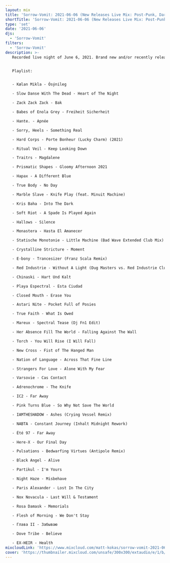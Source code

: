 ```yaml
---
layout: mix
title: 'Sorrow-Vomit: 2021-06-06 (New Releases Live Mix: Post-Punk, Darkwave, Cold, Synth, Goth, EBM...)'
shortTitle: 'Sorrow-Vomit: 2021-06-06 (New Releases Live Mix: Post-Punk, Darkwave, Cold, Synth, Goth, EBM...)'
type: 'set'
date: '2021-06-06'
djs:
  - 'Sorrow-Vomit'
filters:
  - 'Sorrow-Vomit'
description: >-
   Recorded live night of June 6, 2021. Brand new and/or recently released tracks and remixes in the genres of Post-Punk, Darkwave, EBM, Coldwave, Minimal Synth, Gothic, Synthpop and related.


   Playlist:


   - Kælan Mikla - Ósýnileg

   - Slow Danse With The Dead - Heart of The Night

   - Zack Zack Zack - Bak

   - Babes of Enola Grey - Freiheit Sicherheit

   - Hante. - Apnée

   - Sorry, Heels - Something Real

   - Hard Corps - Porte Bonheur (Lucky Charm) (2021)

   - Ritual Veil - Keep Looking Down

   - Traitrs - Magdalene

   - Prismatic Shapes - Gloomy Afternoon 2021

   - Hapax - A Different Blue

   - True Body - No Day

   - Marble Slave - Knife Play (feat. Minuit Machine)

   - Kris Baha - Into The Dark

   - Soft Riot - A Spade Is Played Again

   - Hallows - Silence

   - Monastera - Hasta El Amanecer

   - Statische Monotonie - Little Machine (Bad Wave Extended Club Mix)

   - Crystalline Stricture - Moment

   - E-bony - Trancesizer (Franz Scala Remix)

   - Red Industrie - Without A Light (Dug Masters vs. Red Industrie Club Mix)

   - Chinaski - Hart Und Kalt

   - Playa Espectral - Esta Ciudad

   - Closed Mouth - Erase You

   - Astari Nite - Pocket Full of Posies

   - True Faith - What Is Owed

   - Mareux - Spectral Tease (Dj Fn1 Edit)

   - Her Absence Fill The World - Falling Against The Wall

   - Torch - You Will Rise (I Will Fall)

   - New Cross - Fist of The Hanged Man

   - Nation of Language - Across That Fine Line

   - Strangers For Love - Alone With My Fear

   - Varsovie - Cas Contact

   - Adrenochrome - The Knife

   - IC2 - Far Away

   - Pink Turns Blue - So Why Not Save The World

   - IAMTHESHADOW - Ashes (Crying Vessel Remix)

   - NABTA - Constant Journey (Inhalt Midnight Rework)

   - Été 97 - Far Away

   - Here-X - Our Final Day

   - Pulsations - Bedwarfing Virtues (Antipole Remix)

   - Black Angel - Alive

   - Partikul - I'm Yours

   - Night Haze - Misbehave

   - Paris Alexander - Lost In The City

   - Nox Novacula - Last Will & Testament

   - Rosa Damask - Memorials

   - Flesh of Morning - We Don't Stay

   - Глава II - Забываю

   - Dove Tribe - Believe

   - EX-HEIR - Health
mixcloudLink: 'https://www.mixcloud.com/matt-kokas/sorrow-vomit-2021-06-06-new-releases-live-mix-post-punk-darkwave-cold-synth-goth-ebm'
cover: 'https://thumbnailer.mixcloud.com/unsafe/300x300/extaudio/e/1/b/0/b15d-52fc-4690-ba55-006135fcd239'
---
```

